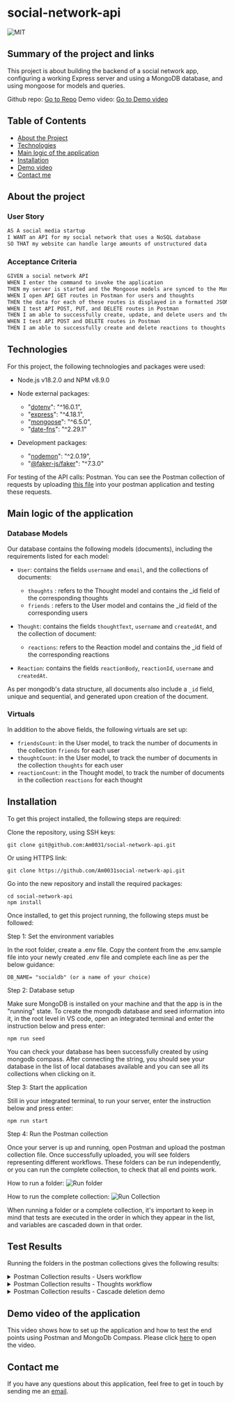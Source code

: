 # social-network-api

![MIT](https://img.shields.io/badge/License-MIT-blue)

## Summary of the project and links

This project is about building the backend of a social network app, configuring a working Express server and using a MongoDB database, and using mongoose for models and queries.

Github repo: [Go to Repo](https://github.com/Am0031/social-network-api/tree/dev)
Demo video: [Go to Demo video](https://drive.google.com/file/d/1rd4OKg6MdHiqG89ogH_8CX0tH3xTvRie/view)

## Table of Contents

- [About the Project](#about-the-project)
- [Technologies](#technologies)
- [Main logic of the application](#main-logic-of-the-application)
- [Installation](#installation)
- [Demo video](#demo-video-of-the-application)
- [Contact me](#contact-me)

## About the project

### User Story

```md
AS A social media startup
I WANT an API for my social network that uses a NoSQL database
SO THAT my website can handle large amounts of unstructured data
```

### Acceptance Criteria

```md
GIVEN a social network API
WHEN I enter the command to invoke the application
THEN my server is started and the Mongoose models are synced to the MongoDB database
WHEN I open API GET routes in Postman for users and thoughts
THEN the data for each of these routes is displayed in a formatted JSON
WHEN I test API POST, PUT, and DELETE routes in Postman
THEN I am able to successfully create, update, and delete users and thoughts in my database
WHEN I test API POST and DELETE routes in Postman
THEN I am able to successfully create and delete reactions to thoughts and add and remove friends to a user’s friend list
```

## Technologies

For this project, the following technologies and packages were used:

- Node.js v18.2.0 and NPM v8.9.0
- Node external packages:

  - "[dotenv](https://www.npmjs.com/package/dotenv)": "^16.0.1",
  - "[express](https://www.npmjs.com/package/express)": "^4.18.1",
  - "[mongoose](https://www.npmjs.com/package/mongoose)": "^6.5.0",
  - "[date-fns](https://www.npmjs.com/package/date-fns)": "^2.29.1"

- Development packages:
  - "[nodemon](https://www.npmjs.com/package/nodemon)": "^2.0.19",
  - "[@faker-js/faker](https://www.npmjs.com/package/@faker-js/faker)": "^7.3.0"

For testing of the API calls: Postman.
You can see the Postman collection of requests by uploading [this file](./social-network.postman_collection.json) into your postman application and testing these requests.

## Main logic of the application

### Database Models

Our database contains the following models (documents), including the requirements listed for each model:

- `User`: contains the fields `username` and `email`, and the collections of documents:

  - `thoughts` : refers to the Thought model and contains the \_id field of the corresponding thoughts
  - `friends` : refers to the User model and contains the \_id field of the corresponding users

- `Thought`: contains the fields `thoughtText`, `username` and `createdAt`, and the collection of document:

  - `reactions`: refers to the Reaction model and contains the \_id field of the corresponding reactions

- `Reaction`: contains the fields `reactionBody`, `reactionId`, `username` and `createdAt`.

As per mongodb's data structure, all documents also include a `_id` field, unique and sequential, and generated upon creation of the document.

### Virtuals

In addition to the above fields, the following virtuals are set up:

- `friendsCount`: in the User model, to track the number of documents in the collection `friends` for each user
- `thoughtCount`: in the User model, to track the number of documents in the collection `thoughts` for each user
- `reactionCount`: in the Thought model, to track the number of documents in the collection `reactions` for each thought

## Installation

To get this project installed, the following steps are required:

Clone the repository, using SSH keys:

```
git clone git@github.com:Am0031/social-network-api.git
```

Or using HTTPS link:

```
git clone https://github.com/Am0031social-network-api.git
```

Go into the new repository and install the required packages:

```
cd social-network-api
npm install
```

Once installed, to get this project running, the following steps must be followed:

Step 1: Set the environment variables

In the root folder, create a .env file. Copy the content from the .env.sample file into your newly created .env file and complete each line as per the below guidance:

```
DB_NAME= "socialdb" (or a name of your choice)
```

Step 2: Database setup

Make sure MongoDB is installed on your machine and that the app is in the "running" state.
To create the mongodb database and seed information into it, in the root level in VS code, open an integrated terminal and enter the instruction below and press enter:

```
npm run seed
```

You can check your database has been successfully created by using mongodb compass. After connecting the string, you should see your database in the list of local databases available and you can see all its collections when clicking on it.

Step 3: Start the application

Still in your integrated terminal, to run your server, enter the instruction below and press enter:

```
npm run start
```

Step 4: Run the Postman collection

Once your server is up and running, open Postman and upload the postman collection file.
Once successfully uploaded, you will see folders representing different workflows. These folders can be run independently, or you can run the complete collection, to check that all end points work.

How to run a folder:
![Run folder](./other/postman-folder-menu.png)

How to run the complete collection:
![Run Collection](./other/postman-collection-menu.png)

When running a folder or a complete collection, it's important to keep in mind that tests are executed in the order in which they appear in the list, and variables are cascaded down in that order.

## Test Results

Running the folders in the postman collections gives the following results:

<details>
<summary> Postman Collection results - Users workflow</summary>

![Users workflow](./other/postman-users-result-summary-v2.png)

</details>

<details>
<summary> Postman Collection results - Thoughts workflow</summary>

![Thoughts workflow](./other/postman-thoughts-result-summary-v2.png)

</details>

<details>
<summary> Postman Collection results - Cascade deletion demo</summary>

![Cascade workflow](./other/postman-cascade-result-summary-v2.png)

</details>

## Demo video of the application

This video shows how to set up the application and how to test the end points using Postman and MongoDb Compass.
Please click [here](https://drive.google.com/file/d/1rd4OKg6MdHiqG89ogH_8CX0tH3xTvRie/view) to open the video.

## Contact me

If you have any questions about this application, feel free to get in touch by sending me an [email](mailto:amelie.pira@gmail.com).
